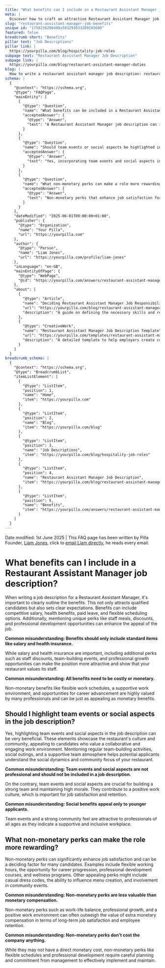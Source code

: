 ```yaml
---
title: "What benefits can I include in a Restaurant Assistant Manager job description?"
meta: |
  Discover how to craft an attractive Restaurant Assistant Manager job description by including both monetary and non-monetary benefits, team events, and social aspects.
slug: "restaurant-assistant-manager-job-benefits"
unique id: "1750236208498x593293033289285600"
featured: false
breadcrumb short: "Benefits"
pillar text: "Job Descriptions"
pillar link: |
  https://yourpilla.com/blog/hospitality-job-roles
subpage text: "Restaurant Assistant Manager Job Description"
subpage link: |
  https://yourpilla.com/blog/restaurant-assistant-manager-duties
blog: |
  How to write a restaurant assistant manager job description: restaurant assistant manager job description template included.
schema: |
  {
    "@context": "https://schema.org",
    "@type": "FAQPage",
    "mainEntity": [
      {
        "@type": "Question",
        "name": "What benefits can be included in a Restaurant Assistant Manager job description?",
        "acceptedAnswer": {
          "@type": "Answer",
          "text": "A Restaurant Assistant Manager job description can include a variety of benefits to attract qualified candidates and set clear expectations. These can range from a competitive salary and health benefits to paid leave and flexible scheduling. Unique perks such as staff meals, discounts, and opportunities for professional development also enhance the job's appeal. Additional perks like team-building events and professional growth opportunities show value to staff beyond basic monetary benefits."
        }
      },
      {
        "@type": "Question",
        "name": "Should team events or social aspects be highlighted in a Restaurant Assistant Manager job description?",
        "acceptedAnswer": {
          "@type": "Answer",
          "text": "Yes, incorporating team events and social aspects into the job description of a Restaurant Assistant Manager is beneficial. These features showcase the restaurant's community and collaborative culture, which is appealing to candidates who appreciate a supportive and engaging workplace. Regular team-building activities and social outings promote a strong sense of community and contribute to job satisfaction and retention."
        }
      },
      {
        "@type": "Question",
        "name": "What non-monetary perks can make a role more rewarding for a Restaurant Assistant Manager?",
        "acceptedAnswer": {
          "@type": "Answer",
          "text": "Non-monetary perks that enhance job satisfaction for a Restaurant Assistant Manager include flexible working hours, career progression opportunities, professional development courses, and wellness programs. Casual dress codes, influence over menu creation, and community involvement are also appealing perks. These benefits often provide long-term job satisfaction and can outweigh additional monetary compensation."
        }
      }
    ],
    "dateModified": "2025-06-01T09:00:00+01:00",
    "publisher": {
      "@type": "Organization",
      "name": "Your Pilla",
      "url": "https://yourpilla.com"
    },
    "author": {
      "@type": "Person",
      "name": "Liam Jones",
      "url": "https://yourpilla.com/profile/liam-jones"
    },
    "inLanguage": "en-GB",
    "mainEntityOfPage": {
      "@type": "WebPage",
      "@id": "https://yourpilla.com/answers/restaurant-assistant-manager-job-benefits"
    },
    "about": [
      {
        "@type": "Article",
        "name": "Deciding Restaurant Assistant Manager Job Responsibilities and Skills",
        "url": "https://yourpilla.com/blog/restaurant-assistant-manager-duties",
        "description": "A guide on defining the necessary skills and responsibilities for a Restaurant Assistant Manager position."
      },
      {
        "@type": "CreativeWork",
        "name": "Restaurant Assistant Manager Job Description Template",
        "url": "https://yourpilla.com/templates/restaurant-assistant-manager-job-description",
        "description": "A detailed template to help employers create comprehensive and appealing job descriptions for Restaurant Assistant Manager roles."
      }
    ]
  }
breadcrumb_schema: |
  {
    "@context": "https://schema.org",
    "@type": "BreadcrumbList",
    "itemListElement": [
      {
        "@type": "ListItem",
        "position": 1,
        "name": "Home",
        "item": "https://yourpilla.com"
      },
      {
        "@type": "ListItem",
        "position": 2,
        "name": "Blog",
        "item": "https://yourpilla.com/blog"
      },
      {
        "@type": "ListItem",
        "position": 3,
        "name": "Job Descriptions",
        "item": "https://yourpilla.com/blog/hospitality-job-roles"
      },
      {
        "@type": "ListItem",
        "position": 4,
        "name": "Restaurant Assistant Manager Job Description",
        "item": "https://yourpilla.com/blog/restaurant-assistant-manager-duties"
      },
      {
        "@type": "ListItem",
        "position": 5,
        "name": "Benefits",
        "item": "https://yourpilla.com/answers/restaurant-assistant-manager-job-benefits"
      }
    ]
  }
---
```


Date modified: 1st June 2025 | This FAQ page has been written by Pilla Founder, [Liam Jones](https://yourpilla.com/profile/liam-jones), click to [email Liam directly](https://mailto:liam@yourpilla.com), he reads every email.

# What benefits can I include in a Restaurant Assistant Manager job description?

When writing a job description for a Restaurant Assistant Manager, it's important to clearly outline the benefits. This not only attracts qualified candidates but also sets clear expectations. Benefits can include competitive salary, health benefits, paid leave, and flexible scheduling options. Additionally, mentioning unique perks like staff meals, discounts, and professional development opportunities can enhance the appeal of the job.

**Common misunderstanding: Benefits should only include standard items like salary and health insurance.**

While salary and health insurance are important, including additional perks such as staff discounts, team-building events, and professional growth opportunities can make the position more attractive and show that your restaurant values its staff.

**Common misunderstanding: All benefits need to be costly or monetary.**

Non-monetary benefits like flexible work schedules, a supportive work environment, and opportunities for career advancement are highly valued by many professionals and can be just as appealing as monetary benefits.

## Should I highlight team events or social aspects in the job description?

Yes, highlighting team events and social aspects in the job description can be very beneficial. These elements showcase the restaurant's culture and community, appealing to candidates who value a collaborative and engaging work environment. Mentioning regular team-building activities, social outings, and a supportive team atmosphere helps potential applicants understand the social dynamics and community focus of your restaurant.

**Common misunderstanding: Team events and social aspects are not professional and should not be included in a job description.**

On the contrary, team events and social aspects are crucial for building a strong team and maintaining high morale. They contribute to a positive work culture, which is important for job satisfaction and retention.

**Common misunderstanding: Social benefits appeal only to younger applicants.**

Team events and a strong community feel are attractive to professionals of all ages as they indicate a supportive and inclusive workplace.

## What non-monetary perks can make the role more rewarding?

Non-monetary perks can significantly enhance job satisfaction and can be a deciding factor for many candidates. Examples include flexible working hours, the opportunity for career progression, professional development courses, and wellness programs. Other appealing perks might include casual dress codes, the ability to influence menu creation, and involvement in community events.

**Common misunderstanding: Non-monetary perks are less valuable than monetary compensation.**

Non-monetary perks such as work-life balance, professional growth, and a positive work environment can often outweigh the value of extra monetary compensation in terms of long-term job satisfaction and employee retention.

**Common misunderstanding: Non-monetary perks don't cost the company anything.**

While they may not have a direct monetary cost, non-monetary perks like flexible schedules and professional development require careful planning and commitment from management to effectively implement and maintain.